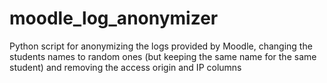 # moodle_log_anonymizer
Python script for anonymizing the logs provided by Moodle, changing the students names to random ones (but keeping the same name for the same student) and removing the access origin and IP columns
